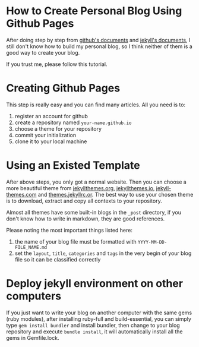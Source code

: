 # How to Create Personal Blog Using Github Pages

After doing step by step from [github's documents](https://docs.github.com/cn/pages) and [jekyll's documents](https://jekyllrb.com/docs/step-by-step/01-setup/), I still don't know how to build my personal blog, so I think neither of them is a good way to create your blog.

If you trust me, please follow this tutorial.

# Creating Github Pages

This step is really easy and you can find many articles. All you need is to:

1. register an account for github
2. create a repository named `your-name.github.io`
3. choose a theme for your repository
4. commit your initialization
5. clone it to your local machine

# Using an Existed Template

After above steps, you only got a normal website. Then you can choose a more beautiful theme from [jekyllthemes.org](http://jekyllthemes.org/), [jekyllthemes.io](https://jekyllthemes.io/), [jekyll-themes.com](https://jekyll-themes.com/) and [themes.jekyllrc.or](http://themes.jekyllrc.org/). The best way to use your chosen theme is to download, extract and copy all contexts to your repository.

Almost all themes have some built-in blogs in the `_post` directory, if you don't know how to write in markdown, they are good references.

Please noting the most important things listed here:

1. the name of your blog file must be formatted with `YYYY-MM-DD-FILE_NAME.md`
2. set the `layout`, `title`, `categories` and `tags` in the very begin of your blog file so it can be classified correctly

# Deploy jekyll environment on other computers

If you just want to write your blog on another computer with the same gems (ruby modules), after installing ruby-full and build-essential, you can simply type `gem install bundler` and install bundler, then change to your blog repository and execute `bundle install`, it will automatically install all the gems in Gemfile.lock.
